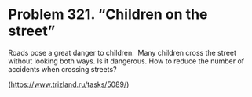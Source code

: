 # Problem 321. “Children on the street”

Roads pose a great danger to children.  Many children cross the street without looking both ways. Is it dangerous. How to reduce the number of accidents when crossing streets?

(https://www.trizland.ru/tasks/5089/)
